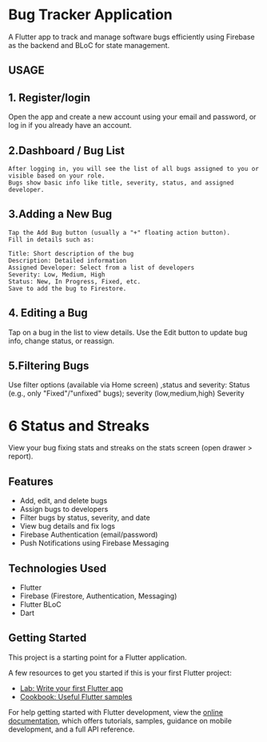 # Bug Tracker Application


A Flutter app to track and manage software bugs efficiently using Firebase as the backend and BLoC for state management.


## USAGE

  ## 1.  Register/login
  
  Open the app and create a new account using your email and password, or log in if you already have an account.

## 2.Dashboard / Bug List

    After logging in, you will see the list of all bugs assigned to you or visible based on your role.
    Bugs show basic info like title, severity, status, and assigned developer.

## 3.Adding a New Bug
    Tap the Add Bug button (usually a "+" floating action button).
    Fill in details such as:

    Title: Short description of the bug
    Description: Detailed information
    Assigned Developer: Select from a list of developers
    Severity: Low, Medium, High
    Status: New, In Progress, Fixed, etc.
    Save to add the bug to Firestore.

## 4. Editing a Bug
Tap on a bug in the list to view details.
Use the Edit button to update bug info, change status, or reassign.

## 5.Filtering Bugs
Use filter options (available via Home screen) ,status and severity:
Status (e.g., only "Fixed"/"unfixed" bugs);
severity (low,medium,high)
Severity

# 6 Status and Streaks
View your bug fixing stats and streaks on the stats screen (open drawer > report).


## Features

- Add, edit, and delete bugs  
- Assign bugs to developers  
- Filter bugs by status, severity, and date  
- View bug details and fix logs  
- Firebase Authentication (email/password)  
- Push Notifications using Firebase Messaging

## Technologies Used

- Flutter  
- Firebase (Firestore, Authentication, Messaging)  
- Flutter BLoC  
- Dart

## Getting Started

This project is a starting point for a Flutter application.

A few resources to get you started if this is your first Flutter project:

- [Lab: Write your first Flutter app](https://docs.flutter.dev/get-started/codelab)
- [Cookbook: Useful Flutter samples](https://docs.flutter.dev/cookbook)

For help getting started with Flutter development, view the
[online documentation](https://docs.flutter.dev/), which offers tutorials,
samples, guidance on mobile development, and a full API reference.
